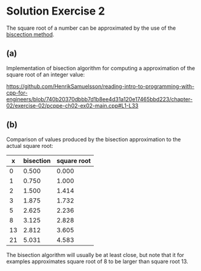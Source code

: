 # Solution Exercise 2

The square root of a number can be approximated by the use of the [biscection method](https://en.wikipedia.org/wiki/Bisection_method).

## (a)

Implementation of bisection algorithm for computing a approximation of the square root of an integer value:

<https://github.com/HenrikSamuelsson/reading-intro-to-programming-with-cpp-for-engineers/blob/740b20370dbbb7d1b8ee4d31a120e17465bbd223/chapter-02/exercise-02/pcppe-ch02-ex02-main.cpp#L1-L33>

## (b)

Comparison of values produced by the bisection approximation to the actual square root:

|  x   | bisection | square root |
|---   |---        |---          |
| 0    | 0.500     | 0.000       |
| 1    | 0.750     | 1.000       |
| 2    | 1.500     | 1.414       |
| 3    | 1.875     | 1.732       |
| 5    | 2.625     | 2.236       |
| 8    | 3.125     | 2.828       |
| 13   | 2.812     | 3.605       |
| 21   | 5.031     | 4.583       |

The bisection algorithm will usually be at least close, but note that it for examples approximates square root of 8 to be larger than square root 13.
